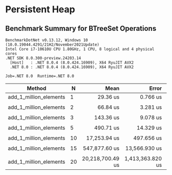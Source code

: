 # Persistent Heap

## Benchmark Summary for BTreeSet Operations

```
BenchmarkDotNet v0.13.12, Windows 10 (10.0.19044.4291/21H2/November2021Update)
Intel Core i7-10610U CPU 1.80GHz, 1 CPU, 8 logical and 4 physical cores
.NET SDK 8.0.300-preview.24203.14
  [Host]   : .NET 8.0.4 (8.0.424.16909), X64 RyuJIT AVX2
  .NET 8.0 : .NET 8.0.4 (8.0.424.16909), X64 RyuJIT AVX2

Job=.NET 8.0  Runtime=.NET 8.0
```

| Method                 | N  | Mean             | Error            | StdDev           | Median           | Ratio |
|----------------------- |--- |-----------------:|-----------------:|-----------------:|-----------------:|------:|
| add_1_million_elements | 1  |         29.36 us |         0.766 us |         2.222 us |         28.51 us |  1.00 |
|                        |    |                  |                  |                  |                  |       |
| add_1_million_elements | 2  |         66.84 us |         3.281 us |         9.467 us |         64.30 us |  1.00 |
|                        |    |                  |                  |                  |                  |       |
| add_1_million_elements | 3  |        143.36 us |         9.078 us |        25.901 us |        132.74 us |  1.00 |
|                        |    |                  |                  |                  |                  |       |
| add_1_million_elements | 5  |        490.71 us |        14.329 us |        41.111 us |        483.94 us |  1.00 |
|                        |    |                  |                  |                  |                  |       |
| add_1_million_elements | 10 |     17,253.94 us |       497.656 us |     1,419.842 us |     16,881.17 us |  1.00 |
|                        |    |                  |                  |                  |                  |       |
| add_1_million_elements | 15 |    547,877.60 us |    13,566.930 us |    39,143.696 us |    535,368.30 us |  1.00 |
|                        |    |                  |                  |                  |                  |       |
| add_1_million_elements | 20 | 20,218,700.49 us | 1,413,363.820 us | 3,916,424.488 us | 19,063,342.50 us |  1.00 |

